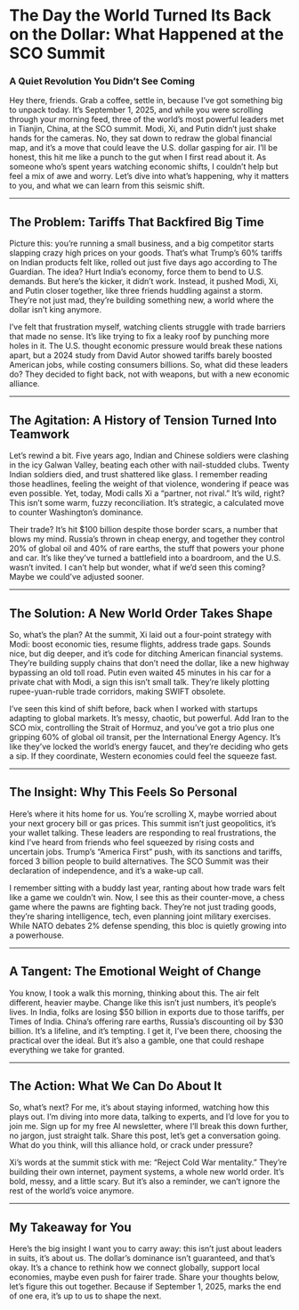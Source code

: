 # The Day the World Turned Its Back on the Dollar: What Happened at the SCO Summit

### A Quiet Revolution You Didn’t See Coming

Hey there, friends. Grab a coffee, settle in, because I’ve got something big to unpack today. It’s September 1, 2025, and while you were scrolling through your morning feed, three of the world’s most powerful leaders met in Tianjin, China, at the SCO summit. Modi, Xi, and Putin didn’t just shake hands for the cameras. No, they sat down to redraw the global financial map, and it’s a move that could leave the U.S. dollar gasping for air. I’ll be honest, this hit me like a punch to the gut when I first read about it. As someone who’s spent years watching economic shifts, I couldn’t help but feel a mix of awe and worry. Let’s dive into what’s happening, why it matters to you, and what we can learn from this seismic shift.

---

## The Problem: Tariffs That Backfired Big Time

Picture this: you’re running a small business, and a big competitor starts slapping crazy high prices on your goods. That’s what Trump’s 60% tariffs on Indian products felt like, rolled out just five days ago according to The Guardian. The idea? Hurt India’s economy, force them to bend to U.S. demands. But here’s the kicker, it didn’t work. Instead, it pushed Modi, Xi, and Putin closer together, like three friends huddling against a storm. They’re not just mad, they’re building something new, a world where the dollar isn’t king anymore.

I’ve felt that frustration myself, watching clients struggle with trade barriers that made no sense. It’s like trying to fix a leaky roof by punching more holes in it. The U.S. thought economic pressure would break these nations apart, but a 2024 study from David Autor showed tariffs barely boosted American jobs, while costing consumers billions. So, what did these leaders do? They decided to fight back, not with weapons, but with a new economic alliance.

---

## The Agitation: A History of Tension Turned Into Teamwork

Let’s rewind a bit. Five years ago, Indian and Chinese soldiers were clashing in the icy Galwan Valley, beating each other with nail-studded clubs. Twenty Indian soldiers died, and trust shattered like glass. I remember reading those headlines, feeling the weight of that violence, wondering if peace was even possible. Yet, today, Modi calls Xi a “partner, not rival.” It’s wild, right? This isn’t some warm, fuzzy reconciliation. It’s strategic, a calculated move to counter Washington’s dominance.

Their trade? It’s hit $100 billion despite those border scars, a number that blows my mind. Russia’s thrown in cheap energy, and together they control 20% of global oil and 40% of rare earths, the stuff that powers your phone and car. It’s like they’ve turned a battlefield into a boardroom, and the U.S. wasn’t invited. I can’t help but wonder, what if we’d seen this coming? Maybe we could’ve adjusted sooner.

---

## The Solution: A New World Order Takes Shape

So, what’s the plan? At the summit, Xi laid out a four-point strategy with Modi: boost economic ties, resume flights, address trade gaps. Sounds nice, but dig deeper, and it’s code for ditching American financial systems. They’re building supply chains that don’t need the dollar, like a new highway bypassing an old toll road. Putin even waited 45 minutes in his car for a private chat with Modi, a sign this isn’t small talk. They’re likely plotting rupee-yuan-ruble trade corridors, making SWIFT obsolete.

I’ve seen this kind of shift before, back when I worked with startups adapting to global markets. It’s messy, chaotic, but powerful. Add Iran to the SCO mix, controlling the Strait of Hormuz, and you’ve got a trio plus one gripping 60% of global oil transit, per the International Energy Agency. It’s like they’ve locked the world’s energy faucet, and they’re deciding who gets a sip. If they coordinate, Western economies could feel the squeeze fast.

---

## The Insight: Why This Feels So Personal

Here’s where it hits home for us. You’re scrolling X, maybe worried about your next grocery bill or gas prices. This summit isn’t just geopolitics, it’s your wallet talking. These leaders are responding to real frustrations, the kind I’ve heard from friends who feel squeezed by rising costs and uncertain jobs. Trump’s “America First” push, with its sanctions and tariffs, forced 3 billion people to build alternatives. The SCO Summit was their declaration of independence, and it’s a wake-up call.

I remember sitting with a buddy last year, ranting about how trade wars felt like a game we couldn’t win. Now, I see this as their counter-move, a chess game where the pawns are fighting back. They’re not just trading goods, they’re sharing intelligence, tech, even planning joint military exercises. While NATO debates 2% defense spending, this bloc is quietly growing into a powerhouse.

---

## A Tangent: The Emotional Weight of Change

You know, I took a walk this morning, thinking about this. The air felt different, heavier maybe. Change like this isn’t just numbers, it’s people’s lives. In India, folks are losing $50 billion in exports due to those tariffs, per Times of India. China’s offering rare earths, Russia’s discounting oil by $30 billion. It’s a lifeline, and it’s tempting. I get it, I’ve been there, choosing the practical over the ideal. But it’s also a gamble, one that could reshape everything we take for granted.

---

## The Action: What We Can Do About It

So, what’s next? For me, it’s about staying informed, watching how this plays out. I’m diving into more data, talking to experts, and I’d love for you to join me. Sign up for my free AI newsletter, where I’ll break this down further, no jargon, just straight talk. Share this post, let’s get a conversation going. What do you think, will this alliance hold, or crack under pressure?

Xi’s words at the summit stick with me: “Reject Cold War mentality.” They’re building their own internet, payment systems, a whole new world order. It’s bold, messy, and a little scary. But it’s also a reminder, we can’t ignore the rest of the world’s voice anymore.

---

## My Takeaway for You

Here’s the big insight I want you to carry away: this isn’t just about leaders in suits, it’s about us. The dollar’s dominance isn’t guaranteed, and that’s okay. It’s a chance to rethink how we connect globally, support local economies, maybe even push for fairer trade. Share your thoughts below, let’s figure this out together. Because if September 1, 2025, marks the end of one era, it’s up to us to shape the next.
